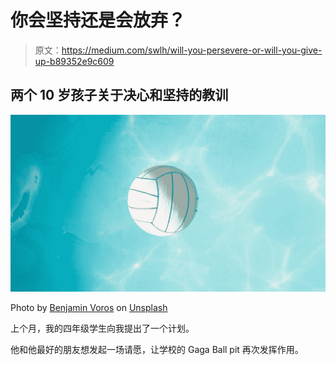 # 你会坚持还是会放弃？

> 原文：<https://medium.com/swlh/will-you-persevere-or-will-you-give-up-b89352e9c609>

## 两个 10 岁孩子关于决心和坚持的教训

![](img/5b0a8e1d530eadd250c4e3dd5f991c1a.png)

Photo by [Benjamin Voros](https://unsplash.com/@vorosbenisop?utm_source=medium&utm_medium=referral) on [Unsplash](https://unsplash.com?utm_source=medium&utm_medium=referral)

上个月，我的四年级学生向我提出了一个计划。

他和他最好的朋友想发起一场请愿，让学校的 Gaga Ball pit 再次发挥作用。